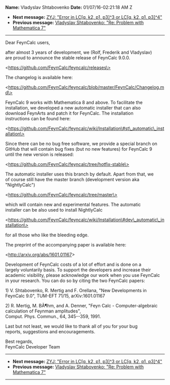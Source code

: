 **Name:** Vladyslav Shtabovenko
**Date:** 01/07/16-02:21:18 AM Z

  - **Next message:** [ZYJ: "Error in LC[q, k2, p1, p3]^3 or
    LC[q, k2, p1, p3]^4"](1015.html)
  - **Previous message:** [Vladyslav Shtabovenko: "Re: Problem with
    Mathematica 7"](1013.html)

-----

Dear FeynCalc users,  

after almost 3 years of development, we (Rolf, Frederik and Vladyslav)  
are proud to announce the stable release of FeynCalc 9.0.0.  

\<https://github.com/FeynCalc/feyncalc/releases\>  

The changelog is available here:  

\<https://github.com/FeynCalc/feyncalc/blob/master/FeynCalc/Changelog.md\>  

FeynCalc 9 works with Mathematica 8 and above. To facilitate the  
installation, we developed a new automatic installer that can also  
download FeynArts and patch it for FeynCalc. The installation  
instructions can be found here:  

\<https://github.com/FeynCalc/feyncalc/wiki/Installation\#st\_automatic\_installation\>  

Since there can be no bug free software, we provide a special branch
on  
GitHub that will contain bug fixes (but no new features) for FeynCalc
9  
until the new version is released:  

\<https://github.com/FeynCalc/feyncalc/tree/hotfix-stable\>  

The automatic installer uses this branch by default. Apart from that,
we  
of course still have the master branch (development version aka  
"NightlyCalc")  

\<https://github.com/FeynCalc/feyncalc/tree/master\>  

which will contain new and experimental features. The automatic  
installer can be also used to install NightlyCalc  

\<https://github.com/FeynCalc/feyncalc/wiki/Installation\#dev\_automatic\_installation\>  

for all those who like the bleeding edge.  

The preprint of the accompanying paper is available here:  

\<<http://arxiv.org/abs/1601.01167>\>  

Development of FeynCalc costs of a lot of effort and is done on a  
largely voluntarily basis. To support the developers and increase
their  
academic visibility, please acknowledge our work when you use FeynCalc  
in your research. You can do so by citing the two FeynCalc papers:  

1\) V. Shtabovenko, R. Mertig and F. Orellana, "New Developments in  
FeynCalc 9.0", TUM-EFT 71/15, arXiv:1601.01167  

2\) R. Mertig, M. BÃ¶hm, and A. Denner, "Feyn Calc -
Computer-algebraic  
calculation of Feynman amplitudes",  
Comput. Phys. Commun., 64, 345--359, 1991.  

Last but not least, we would like to thank all of you for your bug  
reports, suggestions and encouragements.  

Best regards,  
FeynCalc Developer Team  

-----

  - **Next message:** [ZYJ: "Error in LC[q, k2, p1, p3]^3 or
    LC[q, k2, p1, p3]^4"](1015.html)
  - **Previous message:** [Vladyslav Shtabovenko: "Re: Problem with
    Mathematica 7"](1013.html)

-----

